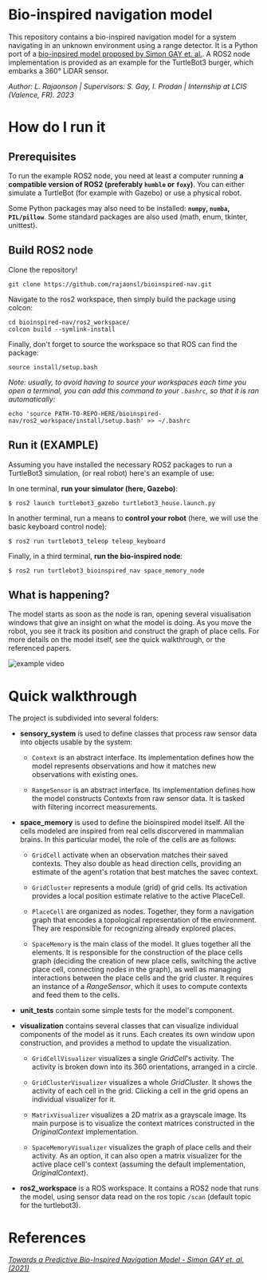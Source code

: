 # Bio-inspired navigation model

This repository contains a bio-inspired navigation model for a system navigating in an unknown environment using a range detector. It is a Python port of a [bio-inpsired model proposed by Simon GAY et. al.](https://www.mdpi.com/2078-2489/12/3/100). A ROS2 node implementation is provided as an example for the TurtleBot3 burger, which embarks a 360° LiDAR sensor.

*Author: L. Rajaonson    |    Supervisors: S. Gay, I. Prodan    |    Internship at LCIS (Valence, FR). 2023*
# How do I run it

## Prerequisites

To run the example ROS2 node, you need at least a computer running **a compatible version of ROS2 (preferably `humble` or `foxy`)**. You can either simulate a TurtleBot (for example with Gazebo) or use a physical robot. 

Some Python packages may also need to be installed: **`numpy`, `numba`, `PIL/pillow`**. Some standard packages are also used (math, enum, tkinter, unittest).

## Build ROS2 node

Clone the repository!

    git clone https://github.com/rajaonsl/bioinspired-nav.git

Navigate to the ros2 workspace, then simply build the package using colcon:

    
    cd bioinspired-nav/ros2_workspace/
    colcon build --symlink-install

Finally, don't forget to source the workspace so that ROS can find the package:

    source install/setup.bash

*Note: usually, to avoid having to source your workspaces each time you open a terminal, you can add this command to your `.bashrc`, so that it is ran automatically:*

    echo 'source PATH-TO-REPO-HERE/bioinspired-nav/ros2_workspace/install/setup.bash' >> ~/.bashrc

## Run it (EXAMPLE)

Assuming you have installed the necessary ROS2 packages to run a TurtleBot3 simulation, (or real robot) here's an example of use:

In one terminal, **run your simulator (here, Gazebo)**:

    $ ros2 launch turtlebot3_gazebo turtlebot3_house.launch.py

In another terminal, run a means to **control your robot** (here, we will use the basic keyboard control node):

    $ ros2 run turtlebot3_teleop teleop_keyboard

Finally, in a third terminal, **run the bio-inspired node**:

    $ ros2 run turtlebot3_bioinspired_nav space_memory_node

## What is happening?

The model starts as soon as the node is ran, opening several visualisation windows that give an insight on what the model is doing. As you move the robot, you see it track its position and construct the graph of place cells. For more details on the model itself, see the quick walkthrough, or the referenced papers.

![example video](https://drive.google.com/file/d/1onjPlXOLvQjvS88E0yt5I_P-8BwzDc7v/view)

# Quick walkthrough

The project is subdivided into several folders:

- **sensory_system** is used to define classes that process raw sensor data into objects usable by the system:
    - `Context` is an abstract interface. Its implementation defines how the model represents observations and how
    it matches new observations with existing ones.

    - `RangeSensor` is an abstract interface. Its implementation defines how the model constructs Contexts from raw sensor data. It is tasked with filtering incorrect measurements.
- **space_memory** is used to define the bioinspired model itself. All the cells modeled are inspired from real cells discorvered in mammalian brains. In this particular model, the role of the cells are as follows:
    - `GridCell` activate when an observation matches their saved contexts. They also double as head direction cells, providing an estimate of the agent's rotation that best matches the savec context.

    - `GridCluster` represents a module (grid) of grid cells. Its activation provides a local position estimate relative to the active PlaceCell.

    - `PlaceCell` are organized as nodes. Together, they form a navigation graph that encodes a topological representation of the environment. They are responsible for recognizing already explored places.

    - `SpaceMemory` is the main class of the model. It glues together all the elements. It is responsible for the construction of the place cells graph (deciding the creation of new place cells, switching the active place cell, connecting nodes in the graph), as well as managing interactions between the place cells and the grid cluster. It requires an instance of a *RangeSensor*, which it uses to compute contexts and feed them to the cells.

- **unit_tests** contain some simple tests for the model's component.

- **visualization** contains several classes that can visualize individual components of the model as it runs. Each creates its own window upon construction, and provides a method to update the visualization.
    - `GridCellVisualizer` visualizes a single *GridCell*'s activity. The activity is broken down into its 360 orientations, arranged in a circle.

    - `GridClusterVisualizer` visualizes a whole *GridCluster*. It shows the activity of each cell in the grid. Clicking a cell in the grid opens an individual visualizer for it.

    - `MatrixVisualizer` visualizes a 2D matrix as a grayscale image. Its main purpose is to visualize the context matrices constructed in the *OriginalContext* implementation.

    - `SpaceMemoryVisualizer` visualizes the graph of place cells and their activity. As an option, it can also open a matrix visualizer for the active place cell's context (assuming the default implementation, *OriginalContext*).

- **ros2_workspace** is a ROS workspace. It contains a ROS2 node that runs the model, using sensor data read on the ros topic `/scan` (default topic for the turtlebot3).

# References

*[Towards a Predictive Bio-Inspired Navigation Model - Simon GAY et. al. (2021)](https://www.mdpi.com/2078-2489/12/3/100)*

